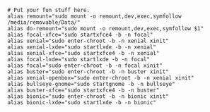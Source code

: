     # Put your fun stuff here.
    alias remount="sudo mount -o remount,dev,exec,symfollow /media/removable/Data/"
    alias do-remount="sudo mount -o remount,dev,exec,symfollow $1"
    alias focal-xfce="sudo startxfce4 -b -n focal"
    alias xenial="sudo enter-chroot -b -n xenial xinit"
    alias xenial-lxde="sudo startlxde -b -n xenial"
    alias xenial-xfce="sudo startxfce4 -b -n xenial"
    alias focal-lxde="sudo startlxde -b -n focal"
    alias focal="sudo enter-chroot -b -n focal xinit"
    alias buster="sudo enter-chroot -b -n buster xinit"
    alias xenial-openbox="sudo enter-chroot -b -n xenial xinit"
    alias bullseye-gnome="sudo startgnome -b -n bullseye"
    alias buster-xfce="sudo startxfce4 -b -n buster"
    alias bionic="sudo enter-chroot -b -n bionic xinit"
    alias bionic-lxde="sudo startlxde -b -n bionic"